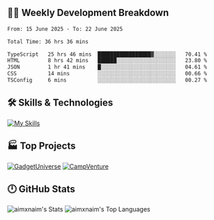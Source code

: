 

## 🧑‍💻 Weekly Development Breakdown

<!--START_SECTION:waka-->

```txt
From: 15 June 2025 - To: 22 June 2025

Total Time: 36 hrs 36 mins

TypeScript   25 hrs 46 mins  █████████████████▓░░░░░░░   70.41 %
HTML         8 hrs 42 mins   ██████░░░░░░░░░░░░░░░░░░░   23.80 %
JSON         1 hr 41 mins    █░░░░░░░░░░░░░░░░░░░░░░░░   04.61 %
CSS          14 mins         ░░░░░░░░░░░░░░░░░░░░░░░░░   00.66 %
TSConfig     6 mins          ░░░░░░░░░░░░░░░░░░░░░░░░░   00.27 %
```

<!--END_SECTION:waka-->

## 🛠️ Skills & Technologies

[![My Skills](https://skillicons.dev/icons?i=angular,react,docker,mongodb,nodejs,express,github,bootstrap,prisma,postman,postgres&perline=8)](https://skillicons.dev)

## 🏭 Top Projects

[![GadgetUniverse](https://github-readme-stats.vercel.app/api/pin/?username=aimxnaim&repo=GadgetUniverse&theme=dark)](https://github.com/aimxnaim/GadgetUniverse)
[![CampVenture](https://github-readme-stats.vercel.app/api/pin/?username=aimxnaim&repo=CampVenture&theme=dark)](https://github.com/aimxnaim/CampVenture)

## 🕛 GitHub Stats

![aimxnaim's Stats](https://github-readme-stats.vercel.app/api?username=aimxnaim&theme=tokyonight&show_icons=true&hide_border=true&count_private=true)
![aimxnaim's Top Languages](https://github-readme-stats.vercel.app/api/top-langs/?username=aimxnaim&theme=tokyonight&show_icons=true&hide_border=true&layout=compact)




